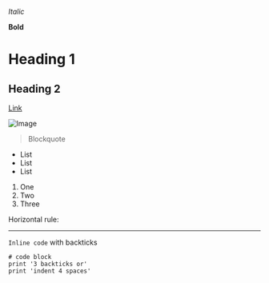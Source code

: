 *Italic*

**Bold**	

# Heading 1	
## Heading 2	
[Link](https://jjvsqz.github.io/cse15l-lab-reports/index.html)	

![Image](https://github.com/jjvsqz/cse15l-lab-reports/assets/142750464/79fd5bf7-7217-480c-82c3-5f6c44e69ce1)

> Blockquote


 
* List
* List
* List


  
1. One
2. Two
3. Three


Horizontal rule:

---
`Inline code` with backticks	
```
# code block
print '3 backticks or'
print 'indent 4 spaces'
```
